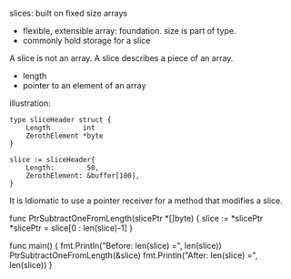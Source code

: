 slices: built on fixed size arrays
  - flexible, extensible
array: foundation. size is part of type.
  - commonly hold storage for a slice


 A slice is not an array. A slice describes a piece of an array.
  - length
  - pointer to an element of an array

illustration:

```
type sliceHeader struct {
    Length        int
    ZerothElement *byte
}

slice := sliceHeader{
    Length:        50,
    ZerothElement: &buffer[100],
}
```

It is Idiomatic to use a pointer receiver for a method that modifies a slice.

func PtrSubtractOneFromLength(slicePtr *[]byte) {
    slice := *slicePtr
    *slicePtr = slice[0 : len(slice)-1]
}

func main() {
    fmt.Println("Before: len(slice) =", len(slice))
    PtrSubtractOneFromLength(&slice)
    fmt.Println("After:  len(slice) =", len(slice))
}